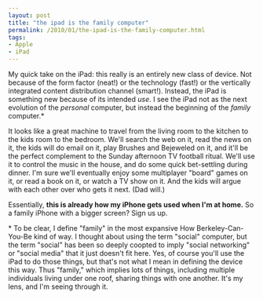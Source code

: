 ```yaml
---
layout: post
title: "the ipad is the family computer"
permalink: /2010/01/the-ipad-is-the-family-computer.html
tags:
- Apple
- iPad
---
```


My quick take on the iPad: this really is an entirely new class of device. Not because of the form factor (neat!) or the technology (fast!) or the vertically integrated content distribution channel (smart!). Instead, the iPad is something new because of its intended _use_. I see the iPad not as the next evolution of the _personal_ computer, but instead the beginning of the _family_ computer.*

It looks like a great machine to travel from the living room to the kitchen to the kids room to the bedroom. We'll search the web on it, read the news on it, the kids will do email on it, play Brushes and Bejeweled on it, and it'll be the perfect complement to the Sunday afternoon TV football ritual. We'll use it to control the music in the house, and do some quick bet-settling during dinner. I'm sure we'll eventually enjoy some multiplayer "board" games on it, or read a book on it, or watch a TV show on it. And the kids will argue with each other over who gets it next. (Dad will.)

Essentially, **this is already how my iPhone gets used when I'm at home.** So a family iPhone with a bigger screen? Sign us up.

\* To be clear, I define "family" in the most expansive How Berkeley-Can-You-Be kind of way. I thought about using the term "social" computer, but the term "social" has been so deeply coopted to imply "social networking" or "social media" that it just doesn't fit here. Yes, of course you'll use the iPad to do those things, but that's not what I mean in defining the device this way. Thus "family," which implies lots of things, including multiple individuals living under one roof, sharing things with one another. It's my lens, and I'm seeing through it.